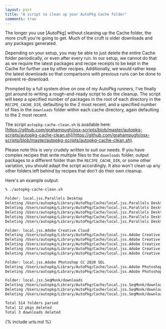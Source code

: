 ```yaml
---
layout: post
title: "A script to clean up your AutoPkg Cache folder"
comments: true
---
```


The longer you use [AutoPkg] without cleaning up the Cache folder, the more cruft you're going to get. Much of the cruft is older downloads and any packages generated.

Depending on your setup, you may be able to just delete the entire Cache folder periodically, or even after every run. In our setup, we cannot do that as we require the latest packages and recipe receipts to be kept in the Cache for further use by other recipes. Additionally, we would rather keep the latest downloads so that comparisons with previous runs can be done to prevent re-download.

Prompted by a full system drive on one of my AutoPkg runners, I've finally got around to writing a rough-and-ready script to do the cleanup. The script will keep a specified number of packages in the root of each directory in the `RECIPE_CACHE_DIR`, defaulting to the 2 most recent, and a specified number of files in the `downloads` folder within each cache directory, again defaulting to the 2 most recent.

The script `autopkg-cache-clean.sh` is available here: [https://github.com/grahampugh/osx-scripts/blob/master/autopkg-scripts/autopkg-cache-clean.sh](https://github.com/grahampugh/osx-scripts/blob/master/autopkg-scripts/autopkg-cache-clean.sh).

Please note this is very crudely written to suit our needs. If you have complex recipes that write multiple files to the `downloads` folder, output packages to a different folder than the `RECIPE_CACHE_DIR`, or some other variation, you should adapt the script accordingly. It also won't clean up any other folders left behind by recipes that don't do their own cleanup.

Here's an example output:

```bash
% ./autopkg-cache-clean.sh

Folder: local.jss.Parallels Desktop
Deleting /Users/autopkg/Library/AutoPkg/Cache/local.jss.Parallels Desktop/Parallels_Desktop_15.1.1.pkg
Deleting /Users/autopkg/Library/AutoPkg/Cache/local.jss.Parallels Desktop/Parallels_Desktop_16.0.0.pkg
Deleting /Users/autopkg/Library/AutoPkg/Cache/local.jss.Parallels Desktop/Parallels_Desktop_15.0.0.pkg
Deleting /Users/autopkg/Library/AutoPkg/Cache/local.jss.Parallels Desktop/Parallels_Desktop_14.0.0.pkg.zip
Deleting /Users/autopkg/Library/AutoPkg/Cache/local.jss.Parallels Desktop/Parallels_Desktop_14.0.0.pkg

Folder: local.jss.Adobe Creative Cloud
Deleting /Users/autopkg/Library/AutoPkg/Cache/local.jss.Adobe Creative Cloud/Adobe Creative Cloud-5.3.5.518.pkg.zip
Deleting /Users/autopkg/Library/AutoPkg/Cache/local.jss.Adobe Creative Cloud/Adobe Creative Cloud-5.3.5.518.pkg
Deleting /Users/autopkg/Library/AutoPkg/Cache/local.jss.Adobe Creative Cloud/AdobeCreativeCloudInstaller-5.3.1.470.pkg
Deleting /Users/autopkg/Library/AutoPkg/Cache/local.jss.Adobe Creative Cloud/Adobe Creative Cloud-5.0.0.354.pkg.zip
Deleting /Users/autopkg/Library/AutoPkg/Cache/local.jss.Adobe Creative Cloud/Adobe Creative Cloud-5.0.0.354.pkg

Folder: local.jss.Adobe Photoshop CC 2020 SDL
Deleting /Users/autopkg/Library/AutoPkg/Cache/local.jss.Adobe Photoshop CC 2020 SDL/Adobe_Photoshop_CC_EN_NUL-21.0.1.pkg.zip
Deleting /Users/autopkg/Library/AutoPkg/Cache/local.jss.Adobe Photoshop CC 2020 SDL/Adobe_Photoshop_CC_EN_NUL-21.0.1.pkg

Folder: local.jss.SeqMonk/downloads
Deleting /Users/autopkg/Library/AutoPkg/Cache/local.jss.SeqMonk/downloads/seqmonk_v1.47.1_osx64.dmg
Deleting /Users/autopkg/Library/AutoPkg/Cache/local.jss.SeqMonk/downloads/seqmonk_v1.47.0_osx64.dmg
Deleting /Users/autopkg/Library/AutoPkg/Cache/local.jss.SeqMonk/downloads/seqmonk_v1.46.0_osx64.dmg

Total 514 folders parsed
Total 12 pkgs deleted
Total 3 downloads deleted
```

{% include urls.md %}
